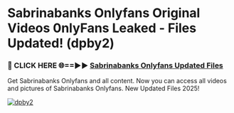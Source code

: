 # Sabrinabanks Onlyfans Original Videos 0nlyFans Leaked - Files Updated! (dpby2)

<h3>🔴 CLICK HERE 🌐==►► <a href="https://tinyurl.com/2jnfzry5" rel="nofollow">Sabrinabanks Onlyfans Updated Files</a></h3>

Get Sabrinabanks Onlyfans and all content. Now you can access all videos and pictures of Sabrinabanks Onlyfans. New Updated Files 2025!

[![dpby2](https://i.imgur.com/GyGTBgg.gif)](https://tinyurl.com/2jnfzry5)
